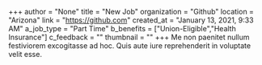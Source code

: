+++
author = "None"
title = "New Job"
organization = "Github"
location = "Arizona"
link = "https://github.com"
created_at = "January 13, 2021, 9:33 AM"
a_job_type = "Part Time"
b_benefits = ["Union-Eligible","Health Insurance"]
c_feedback = ""
thumbnail = ""
+++
Me non paenitet nullum festiviorem excogitasse ad hoc. Quis aute iure reprehenderit in voluptate velit esse.